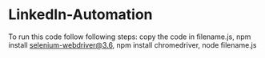 # LinkedIn-Automation
To run this code follow following steps:
copy the code in filename.js,
npm install selenium-webdriver@3.6,
npm install chromedriver,
node filename.js
